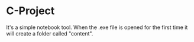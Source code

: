 # C-Project
It's a simple notebook tool.
When the .exe file is opened for the first time it will create a folder called "content".
